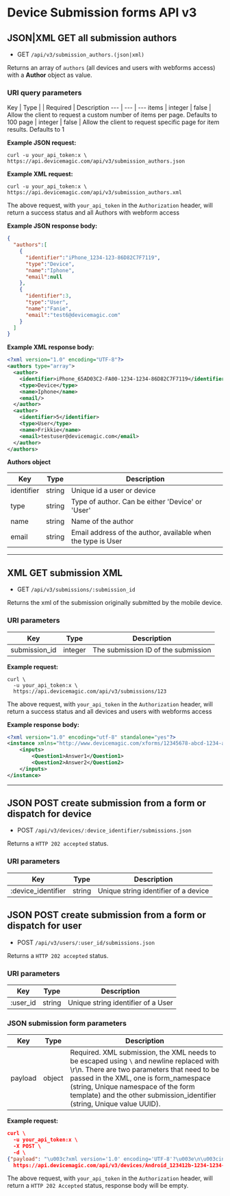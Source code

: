 # Device Submission forms API v3


## JSON|XML GET all submission authors

* GET `/api/v3/submission_authors.(json|xml)` 

Returns an array of `authors` (all devices and users with webforms access) with a **Author** object as value.

### URI query parameters

Key | Type | | Required | Description
--- | --- | ---
items | integer | false |  Allow the client to request a custom number of items per page. Defaults to 100
page | integer | false | Allow the client to request specific page for item results. Defaults to 1

**Example JSON request:**

```
curl -u your_api_token:x \
https://api.devicemagic.com/api/v3/submission_authors.json
```

**Example XML request:**

```
curl -u your_api_token:x \
https://api.devicemagic.com/api/v3/submission_authors.xml
```

The above request, with `your_api_token` in the `Authorization` header, will return a success status and all Authors with webform access

**Example JSON response body:**

```json
{
  "authors":[
    {
      "identifier":"iPhone_1234-123-86D82C7F7119",
      "type":"Device",
      "name":"Iphone",
      "email":null
    },
    {
      "identifier":3,
      "type":"User",
      "name":"Fanie",
      "email":"test6@devicemagic.com"
    }
  ]
}
```
**Example XML response body:**

```xml
<?xml version="1.0" encoding="UTF-8"?>
<authors type="array">
  <author>
    <identifier>iPhone_65AD03C2-FA00-1234-1234-86D82C7F7119</identifier>
    <type>Device</type>
    <name>Iphone</name>
    <email/>
  </author>
  <author>
    <identifier>5</identifier>
    <type>User</type>
    <name>Frikkie</name>
    <email>testuser@devicemagic.com</email>
  </author>
</authors>
```
**Authors object**

Key | Type | Description
--- | --- | ---
identifier | string | Unique id a user or device
type | string | Type of author. Can be either 'Device' or 'User'
name | string | Name of the author
email | string | Email address of the author, available when the type is User


---
## XML GET submission XML

* GET `/api/v3/submissions/:submission_id` 

Returns the xml of the submission originally submitted by the mobile device.

### URI parameters

Key | Type | Description
--- | --- | ---
submission_id | integer |  The submission ID of the submission

**Example request:**

```
curl \
  -u your_api_token:x \
  https://api.devicemagic.com/api/v3/submissions/123
```
The above request, with `your_api_token` in the `Authorization` header, will return a success status and all devices and users with webforms access

**Example response body:**

```xml
<?xml version="1.0" encoding="utf-8" standalone="yes"?>
<instance xmlns="http://www.devicemagic.com/xforms/12345678-abcd-1234-abcd-123456789" xmlns:dm="http://mobileforms.devicemagic.com/xforms" submissionIdentifier="12345678-abcd-1234-abcd-123456789" submittingDevice="Android_12345678-abcd-1234-abcd-123456789" writeTime="2023-02-02T10:25:46.103-0500" formVersion="1.00" dm:submit_time="2023-02-25T19:08:40Z" dm:form="Test Form" dm:form_id="123" dm:form_version="1.00" dm:submitting_user="test@devicemagic.com" dm:submitting_device="Android_b0d2608b-a5da-4648-a68d-123456789" dm:submitting_user_id="User#123">
    <inputs>
        <Question1>Answer1</Question1>
        <Question2>Answer2</Question2>
    </inputs>
</instance>
```
---

## JSON POST create submission from a form or dispatch for device

* POST `/api/v3/devices/:device_identifier/submissions.json` 

Returns a `HTTP 202 accepted` status.

### URI parameters

Key | Type | Description
--- | --- | ---
:device_identifier | string | Unique string identifier of a device

## JSON POST create submission from a form or dispatch for user

* POST `/api/v3/users/:user_id/submissions.json` 

Returns a `HTTP 202 accepted` status.

### URI parameters

Key | Type | Description
--- | --- | ---
:user_id | string | Unique string identifier of a User

### JSON submission form parameters

Key | Type | Description
--- | --- | ---
payload | object | Required. XML submission, the XML needs to be escaped using `\` and newline replaced with \r\n. There are two parameters that need to be passed in the XML, one is form_namespace (string, Unique namespace of the form template) and the other submission_identifier (string, Unique value UUID).

**Example request:**

```json
curl \
  -u your_api_token:x \
  -X POST \
  -d \
{"payload": "\u003c?xml version='1.0' encoding='UTF-8'?\u003e\n\u003cinstance xmlns='your_form_namespace_here' submissionIdentifier='your_submission_identifier_here'\u003e\n\u003ca\u003e\n\u003cb\u003e88562-4446\u003c/b\u003e\n\u003c/a\u003e\n\u003c/instance\u003e"} \
  https://api.devicemagic.com/api/v3/devices/Android_123412b-1234-1234-1234-12341234/submissions.json
```
The above request, with `your_api_token` in the `Authorization` header, will return a `HTTP 202 Accepted` status, response body 
will be empty.